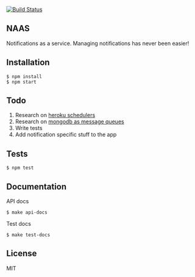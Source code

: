 [![Build Status](https://travis-ci.org/changer/naas.png)](https://travis-ci.org/changer/naas)

## NAAS

Notifications as a service. Managing notifications has never been easier!

## Installation

    $ npm install
    $ npm start

## Todo

1. Research on [heroku schedulers](https://devcenter.heroku.com/articles/scheduled-jobs-custom-clock-processes)
2. Research on [mongodb as message queues](https://devcenter.heroku.com/articles/realtime-polyglot-app-node-ruby-mongodb-socketio)
3. Write tests
4. Add notification specific stuff to the app

## Tests

    $ npm test

## Documentation

API docs

    $ make api-docs

Test docs

    $ make test-docs

## License
MIT
